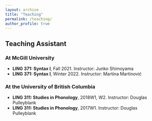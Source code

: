 ```yaml
---
layout: archive
title: "Teaching"
permalink: /teaching/
author_profile: true
---
```


## Teaching Assistant
### At McGill University
- **LING 371: Syntax I**, Fall 2021. Instructor: Junko Shimoyama
- **LING 371: Syntax I**, Winter 2022. Instructor: Martina Martinović

### At the University of British Columbia

- **LING 311: Studies in Phonology**, 2018W1, W2. Instructor: Douglas Pulleyblank
- **LING 311: Studies in Phonology**, 2017W1. Instructor: Douglas Pulleyblank
